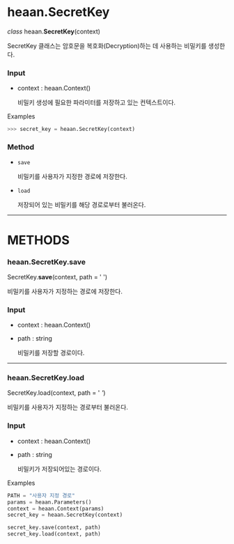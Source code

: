 # heaan.SecretKey

*class* heaan.**SecretKey**(context)

SecretKey 클래스는 암호문을 복호화(Decryption)하는 데 사용하는 비밀키를 생성한다. 

### Input

- context : heaan.Context()

    비밀키 생성에 필요한 파라미터를 저장하고 있는 컨텍스트이다. 

Examples

```python
>>> secret_key = heaan.SecretKey(context)
```

### Method

- `save`

    비밀키를 사용자가 지정한 경로에 저장한다.

- `load`

    저장되어 있는 비밀키를 해당 경로로부터 불러온다.

---

# METHODS

### heaan.SecretKey.save

SecretKey.**save**(context, path = ' ')

비밀키를 사용자가 지정하는 경로에 저장한다. 

### Input

- context : heaan.Context()
- path : string

    비밀키를 저장할 경로이다.

---

### heaan.SecretKey.load

SecretKey.load(context, path = ' *'*)

비밀키를 사용자가 지정하는 경로부터 불러온다. 

### Input

- context : heaan.Context()
- path : string

    비밀키가 저장되어있는 경로이다.

Examples

```python
PATH = "사용자 지정 경로"
params = heaan.Parameters()
context = heaan.Context(params)
secret_key = heaan.SecretKey(context)

secret_key.save(context, path)
secret_key.load(context, path) 
```